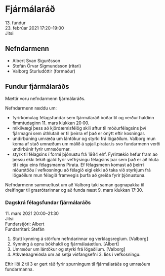 # Fjármálaráð

13\. fundur  
23\. febrúar 2021 17:20–19:00  
Jitsi

## Nefndarmenn

* Albert Svan Sigurðsson
* Stefán Örvar Sigmundsson (ritari)
* Valborg Sturludóttir (formaður)

## Fundur fjármálaráðs

Mættir voru nefndarmenn fjármálaráðs.

Nefndarmenn ræddu um:

* fyrirkomulag félagsfundar sem fjármálaráð boðar til og verður haldinn fimmtudaginn 11. mars klukkan 20:00.
* mikilvægi þess að kjördæmisfélög skili aftur til móðurfélagsins því fjármagni sem úthlutað er til þeirra ef það er ónýtt eftir kosningar.
* undirbúning umræða um lántökur og styrki frá lögaðilum. Valborg mun koma af stað umræðum um málið á spjall.piratar.is svo fundarmenn verði undirbúnir fyrir umræðurnar.
* styrk til félagsins í formi þjónustu frá 1984 ehf. Fyrirtækið hefur fram að þessu ekki tekið gjald fyrir vefhýsingu félagsins þar sem það er að hluta til í eigu eins félagsmanns Pírata. Ef félagsmenn komast að þeirri niðurstöðu í vefkosningu að félagið eigi ekki að taka við styrkjum frá lögaðilum mun félagið framvegis þurfa að greiða fyrir þjónustuna.

Nefndarmenn sammæltust um að Valborg taki saman gagnapakka til dreifingar til grasrótarinnar og að funda næst 9. mars klukkan 17:30.

### Dagskrá félagsfundar fjármálaráðs

11\. mars 2021 20:00–21:30  
Jitsi  
Fundarstjóri: Albert  
Fundarritari: Stefán

1. Stutt kynning á störfum nefndarinnar og verklagsreglum. [Valborg]
2. Kynning á opnu bókhaldi og fjármálaáætlun. [Albert]
3. Umræður um lántökur og styrki frá lögaðilum. [Valborg]
4. Atkvæðagreiðsla um að setja viðfangsefni 3. liðs í vefkosningu.

Eftir liði 2 til 3 er gert ráð fyrir spurningum til fjármálaráðs og umræðum fundarmanna.